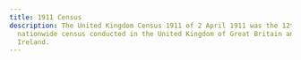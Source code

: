 ```yaml
---
title: 1911 Census
description: The United Kingdom Census 1911 of 2 April 1911 was the 12th
  nationwide census conducted in the United Kingdom of Great Britain and
  Ireland.
---
```

